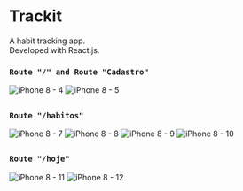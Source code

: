 # Trackit

A habit tracking app. \
Developed with React.js. 


### `Route "/" and Route "Cadastro"` 

![iPhone 8 - 4](https://user-images.githubusercontent.com/101513071/197605589-19814532-50d1-4377-8806-697c973bbe20.png)
![iPhone 8 - 5](https://user-images.githubusercontent.com/101513071/197605592-d5b565bc-9c87-4f07-84ff-7245b5de8056.png)
##
### `Route "/habitos"` 
![iPhone 8 - 7](https://user-images.githubusercontent.com/101513071/197605594-34abe4f7-5d9e-4498-b8e8-db94685309cb.png)
![iPhone 8 - 8](https://user-images.githubusercontent.com/101513071/197605599-a6417512-33b1-42a0-83dc-a69e4badda99.png)
![iPhone 8 - 9](https://user-images.githubusercontent.com/101513071/197605600-09997893-8bd6-4ece-9a76-400dd9b4183b.png)
![iPhone 8 - 10](https://user-images.githubusercontent.com/101513071/197605603-f0646f19-67bf-48b6-9ada-a5bc1d8f5b34.png)
##
### `Route "/hoje"` 
![iPhone 8 - 11](https://user-images.githubusercontent.com/101513071/197605606-2253b4a7-1e36-437d-a43d-c1cac123f86e.png)
![iPhone 8 - 12](https://user-images.githubusercontent.com/101513071/197605585-b6a848fa-3373-4f46-be0e-371abffafb1d.png)

